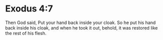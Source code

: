 # Exodus 4:7

Then God said, Put your hand back inside your cloak. So he put his hand back inside his cloak, and when he took it out, behold, it was restored like the rest of his flesh.
